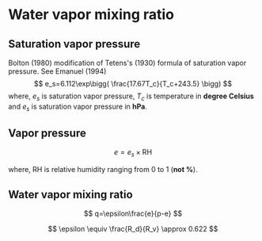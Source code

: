 # Water vapor mixing ratio



## Saturation vapor pressure

Bolton (1980) modification of Tetens's (1930) formula of saturation vapor pressure. See Emanuel (1994)  
$$
e_s=6.112\exp\bigg( \frac{17.67T_c}{T_c+243.5} \bigg)
$$
where, $e_s$ is saturation vapor pressure, $T_c$ is temperature in **degree Celsius** and $e_s$ is saturation vapor pressure in **hPa**.  



## Vapor pressure

$$
e=e_s\times\mathrm{RH}
$$

where, $\mathrm{RH}$ is relative humidity ranging from 0 to 1 (**not %**).  



## Water vapor mixing ratio  

$$
q=\epsilon\frac{e}{p-e}
$$

$$
\epsilon \equiv \frac{R_d}{R_v} \approx 0.622
$$



